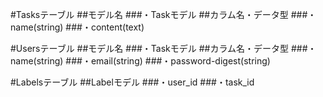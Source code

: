 #Tasksテーブル
##モデル名
###・Taskモデル
##カラム名・データ型
###・name(string)
###・content(text)

#Usersテーブル
##モデル名
###・Taskモデル
##カラム名・データ型
###・name(string)
###・email(string)
###・password-digest(string)

#Labelsテーブル
##Labelモデル
###・user_id
###・task_id
